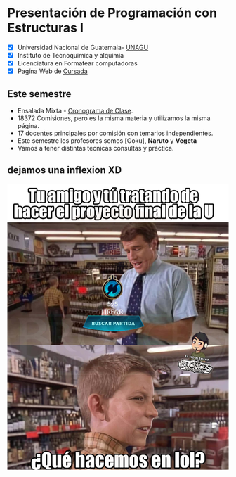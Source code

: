 # Presentación de Programación con Estructuras I
- [x] Universidad Nacional de Guatemala- [UNAGU](https://unagu.edu.ar)
- [x] Instituto de Tecnoquimica y alquimia 
- [x] Licenciatura en Formatear computadoras
- [x] Pagína Web de [Cursada](https://obj1-unahur.github.io/)

## Este semestre 
* Ensalada Mixta - [Cronograma de Clase](https://docs.google.com/spreadsheets/d/19FZB2t00NWQ7dwygWRktajAV2mjbeTOqePBJ9XRWacw/edit?usp=sharing). 
* 18372 Comisiones, pero es la misma materia y utilizamos la misma página.
* 17 docentes principales por comisión con temarios independientes. 
* Este semestre los profesores somos [Goku], **Naruto** y **Vegeta**
* Vamos a tener distintas tecnicas consultas y práctica.

## dejamos una inflexion XD
![somos todos](https://github.com/obj1-unahur-2022s1/presentacionpersonal-monjenahuel/blob/main/meme2.jpg)
